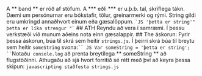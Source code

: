 A ** band ** er röð af stöfum. A *** eðli *** er u.þ.b. tal, skriflega tákn. Dæmi um persónurnar eru bókstafir, tölur, greinarmerki og rými. String gildi eru umkringd annaðhvort einum eða gæsalöppum. `` `JS 'þetta er string'" þetta er líka strengur "` `` ## ATH Reyndu að vera í samræmi. Í þessu verkstæði við munum aðeins nota einn gæsalappir. ## The áskorun: Fyrir þessa áskorun, búa til skrá sem heitir `strings.js`. Í þeirri skrá búa til breytu sem heitir `someString` svona:` `` JS Var someString = 'þetta er string'; `` `Notaðu` console.log` að prenta breytilega ** someString ** að flugstöðinni. Athugaðu að sjá hvort forritið sé rétt með því að keyra þessa skipun: `javascripting staðfesta strings.js`